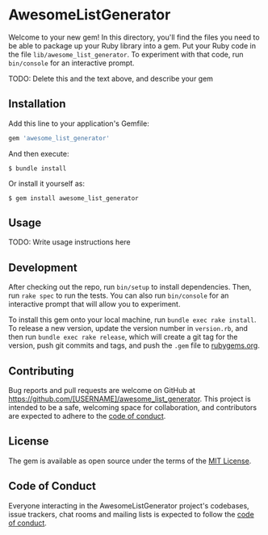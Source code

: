 # AwesomeListGenerator

Welcome to your new gem! In this directory, you'll find the files you need to be able to package up your Ruby library into a gem. Put your Ruby code in the file `lib/awesome_list_generator`. To experiment with that code, run `bin/console` for an interactive prompt.

TODO: Delete this and the text above, and describe your gem

## Installation

Add this line to your application's Gemfile:

```ruby
gem 'awesome_list_generator'
```

And then execute:

    $ bundle install

Or install it yourself as:

    $ gem install awesome_list_generator

## Usage

TODO: Write usage instructions here

## Development

After checking out the repo, run `bin/setup` to install dependencies. Then, run `rake spec` to run the tests. You can also run `bin/console` for an interactive prompt that will allow you to experiment.

To install this gem onto your local machine, run `bundle exec rake install`. To release a new version, update the version number in `version.rb`, and then run `bundle exec rake release`, which will create a git tag for the version, push git commits and tags, and push the `.gem` file to [rubygems.org](https://rubygems.org).

## Contributing

Bug reports and pull requests are welcome on GitHub at https://github.com/[USERNAME]/awesome_list_generator. This project is intended to be a safe, welcoming space for collaboration, and contributors are expected to adhere to the [code of conduct](https://github.com/[USERNAME]/awesome_list_generator/blob/master/CODE_OF_CONDUCT.md).


## License

The gem is available as open source under the terms of the [MIT License](https://opensource.org/licenses/MIT).

## Code of Conduct

Everyone interacting in the AwesomeListGenerator project's codebases, issue trackers, chat rooms and mailing lists is expected to follow the [code of conduct](https://github.com/[USERNAME]/awesome_list_generator/blob/master/CODE_OF_CONDUCT.md).
